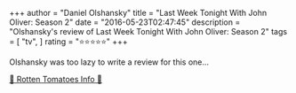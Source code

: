 +++
author = "Daniel Olshansky"
title = "Last Week Tonight With John Oliver: Season 2"
date = "2016-05-23T02:47:45"
description = "Olshansky's review of Last Week Tonight With John Oliver: Season 2"
tags = [
    "tv",
]
rating = "⭐⭐⭐⭐⭐"
+++

Olshansky was too lazy to write a review for this one...

[🍅 Rotten Tomatoes Info 🍅](https://www.rottentomatoes.com//tv/last_week_tonight_with_john_oliver/s02)